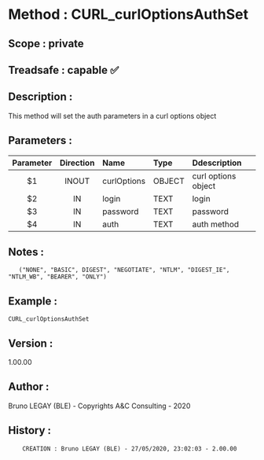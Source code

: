 ﻿# **Method :** CURL_curlOptionsAuthSet
## **Scope :** private
## **Treadsafe :** capable ✅ 
## **Description :** 
This method will set the auth parameters in a curl options object
## **Parameters :** 
| Parameter | Direction | Name | Type | Ddescription | 
|:----:|:----:|:----|:----|:----| 
| $1 | INOUT | curlOptions | OBJECT | curl options object | 
| $2 | IN | login | TEXT | login | 
| $3 | IN | password | TEXT | password | 
| $4 | IN | auth | TEXT | auth method | 

## **Notes :** 

       ("NONE", "BASIC", DIGEST", "NEGOTIATE", "NTLM", "DIGEST_IE", "NTLM_WB", "BEARER", "ONLY")
## **Example :** 
```
CURL_curlOptionsAuthSet
```
## **Version :** 
1.00.00
## **Author :** 
Bruno LEGAY (BLE) - Copyrights A&C Consulting - 2020
## **History :** 
 
        CREATION : Bruno LEGAY (BLE) - 27/05/2020, 23:02:03 - 2.00.00
